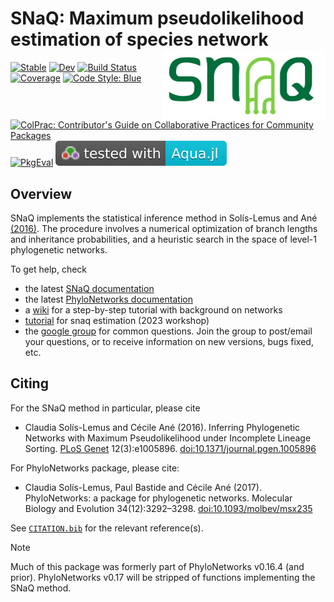 # SNaQ: Maximum pseudolikelihood estimation of species network <img src="docs/src/snaq.png" align=right title="SNaQ logo" width=262.5 height=111>

[![Stable](https://img.shields.io/badge/docs-stable-blue.svg)](https://JuliaPhylo.github.io/SNaQ.jl/stable/)
[![Dev](https://img.shields.io/badge/docs-dev-blue.svg)](https://JuliaPhylo.github.io/SNaQ.jl/dev/)
[![Build Status](https://github.com/JuliaPhylo/SNaQ.jl/actions/workflows/CI.yml/badge.svg?branch=master)](https://github.com/JuliaPhylo/SNaQ.jl/actions/workflows/CI.yml?query=branch%3Amaster)
[![Coverage](https://codecov.io/gh/JuliaPhylo/SNaQ.jl/branch/master/graph/badge.svg)](https://codecov.io/gh/JuliaPhylo/SNaQ.jl)
[![Code Style: Blue](https://img.shields.io/badge/code%20style-blue-4495d1.svg)](https://github.com/invenia/BlueStyle)
[![ColPrac: Contributor's Guide on Collaborative Practices for Community Packages](https://img.shields.io/badge/ColPrac-Contributor's%20Guide-blueviolet)](https://github.com/SciML/ColPrac)
[![PkgEval](https://JuliaCI.github.io/NanosoldierReports/pkgeval_badges/S/SNaQ.svg)](https://JuliaCI.github.io/NanosoldierReports/pkgeval_badges/S/SNaQ.html)
[![Aqua](https://raw.githubusercontent.com/JuliaTesting/Aqua.jl/master/badge.svg)](https://github.com/JuliaTesting/Aqua.jl)

## Overview

SNaQ implements the statistical inference method in Sol&iacute;s-Lemus and An&eacute;
[(2016)](http://journals.plos.org/plosgenetics/article?id=10.1371/journal.pgen.1005896).
The procedure involves a numerical optimization of branch lengths and
inheritance probabilities, and a heuristic search in the space of
level-1 phylogenetic networks.

To get help, check

- the latest [SNaQ documentation](https://juliaphylo.github.io/SNaQ.jl/dev)
- the latest [PhyloNetworks documentation](https://juliaphylo.github.io/PhyloNetworks.jl/dev)
- a [wiki]() for a step-by-step tutorial with background on networks
- [tutorial](https://solislemuslab.github.io/snaq-tutorial/) for snaq estimation (2023 workshop)
- the [google group](https://groups.google.com/forum/#!forum/phylonetworks-users)
  for common questions. Join the group to post/email your questions,
  or to receive information on new versions, bugs fixed, etc.

## Citing

For the SNaQ method in particular, please cite
- Claudia Sol&iacute;s-Lemus and C&eacute;cile An&eacute; (2016).
  Inferring Phylogenetic Networks with Maximum Pseudolikelihood under Incomplete Lineage Sorting.
  [PLoS Genet](http://journals.plos.org/plosgenetics/article?id=10.1371/journal.pgen.1005896)
  12(3):e1005896.
  [doi:10.1371/journal.pgen.1005896](https://doi.org/10.1371/journal.pgen.1005896)

For PhyloNetworks package, please cite:
- Claudia Solís-Lemus, Paul Bastide and Cécile Ané (2017). 
  PhyloNetworks: a package for phylogenetic networks. Molecular Biology and Evolution 34(12):3292–3298. [doi:10.1093/molbev/msx235](https://academic.oup.com/mbe/article/34/12/3292/4103410)

See [`CITATION.bib`](CITATION.bib) for the relevant reference(s).

> [!NOTE]
> Much of this package was formerly part of PhyloNetworks v0.16.4 (and prior).
> PhyloNetworks v0.17 will be stripped of functions implementing the SNaQ method.
